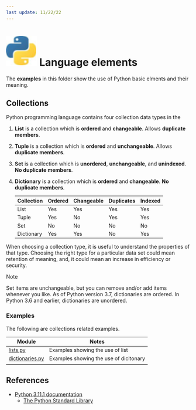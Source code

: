 ```yaml
---
last update: 11/22/22
---
```


# ![python-icon](../../media/icons/python-icon.svg) Language elements

The **examples** in this folder show the use of Python basic elments and their meaning. 

## Collections 

Python programming language contains four collection data types in the 

1. **List** is a collection which is **ordered** and **changeable**. Allows **duplicate members**.
1. **Tuple** is a collection which is **ordered** and **unchangeable**. Allows **duplicate members**.
1. **Set** is a collection which is **unordered**, **unchangeable**, and **unindexed**. **No duplicate members**.
1. **Dictionary** is a collection which is **ordered** and **changeable**. **No duplicate members**.

    |Collection|Ordered|Changeable|Duplicates|Indexed|
    |----------|-------|----------|----------|-------|
    | List     | Yes   | Yes      | Yes      | Yes   |
    | Tuple    | Yes   | No       | Yes      | Yes   |
    | Set      | No    | No       | No       | No    |
    |Dictionary| Yes   | Yes      | No       | Yes   |

When choosing a collection type, it is useful to understand the properties of that type.
Choosing the right type for a particular data set could mean
retention of meaning, and, it could mean an increase in efficiency or security.

> [!NOTE]
> Set items are unchangeable, but you can remove and/or add items whenever you like.
> As of Python version 3.7, dictionaries are ordered. In Python 3.6 and earlier, dictionaries are unordered.

### Examples 

The following are collections related examples.

|Module                                      |Notes                                 |  
|--------------------------------------------|--------------------------------------|
| [lists.py](lists.py)                       |Examples showing the use of list      | 
| [dictionaries.py](dictionaries.py)         |Examples showing the use of dicitonary| 
|                                            |                                      |

## References

- [Python 3.11.1 documentation](https://docs.python.org/3/)
  - [The Python Standard Library](https://docs.python.org/3/library/index.html#the-python-standard-library)